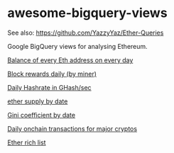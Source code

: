 # awesome-bigquery-views

See also: https://github.com/YazzyYaz/Ether-Queries

Google BigQuery views for analysing Ethereum. 

[Balance of every Eth address on every day](https://github.com/RokoMijic/awesome-bigquery-views/blob/master/views/balances-by-date.sql)

[Block rewards daily (by miner)](https://github.com/RokoMijic/awesome-bigquery-views/blob/master/views/block_rewards_daily_by_miner.sql)

[Daily Hashrate in GHash/sec](https://github.com/RokoMijic/awesome-bigquery-views/blob/master/views/daily_hashrate.sql)

[ether supply by date](https://github.com/RokoMijic/awesome-bigquery-views/blob/master/views/ether-supply-by-date.sql)


[Gini coefficient by date](https://github.com/RokoMijic/awesome-bigquery-views/blob/master/views/gini-coefficient-by-date.sql) 

[Daily onchain transactions for major cryptos](https://github.com/RokoMijic/awesome-bigquery-views/blob/master/views/onchain_transactions_BTC_ETH_BCH_LTC_DASH_ZCASH.SQL)

[Ether rich list](https://github.com/RokoMijic/awesome-bigquery-views/blob/master/views/richlist.sql)

